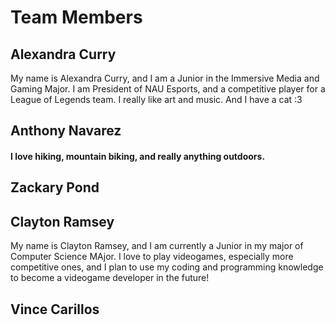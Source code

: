 # Team Members

## Alexandra Curry
My name is Alexandra Curry, and I am a Junior in the Immersive Media and Gaming
Major. I am President of NAU Esports, and a competitive player for a League
of Legends team. I really like art and music. And I have a cat :3

## Anthony Navarez
#### I love hiking, mountain biking, and really anything outdoors.
## Zackary Pond
## Clayton Ramsey
My name is Clayton Ramsey, and I am currently a Junior in my major of Computer Science MAjor.
I love to play videogames, especially more competitive ones, and I plan to use my coding and programming knowledge to become a videogame developer in the future!
## Vince Carillos
